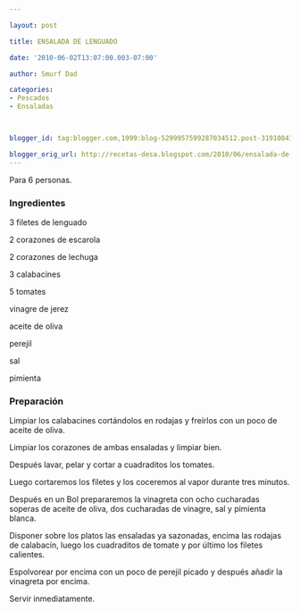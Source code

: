 ```yaml
---

layout: post

title: ENSALADA DE LENGUADO

date: '2010-06-02T13:07:00.003-07:00'

author: Smurf Dad

categories:
- Pescados
- Ensaladas



blogger_id: tag:blogger.com,1999:blog-5299957599287034512.post-3191084138068096735

blogger_orig_url: http://recetas-desa.blogspot.com/2010/06/ensalada-de-lenguado.html
---
```


Para 6 personas.

<h3>Ingredientes</h3>

3 filetes de lenguado

2 corazones de escarola

2 corazones de lechuga

3 calabacines

5 tomates

vinagre de jerez

aceite de oliva

perejil

sal

pimienta

<h3>Preparación</h3>

Limpiar los calabacines cortándolos en rodajas y freírlos con un poco de aceite de oliva.

Limpiar los corazones de ambas ensaladas y limpiar bien.

Después lavar, pelar y cortar a cuadraditos los tomates.

Luego cortaremos los filetes y los coceremos al vapor durante tres minutos.

Después en un Bol prepararemos la vinagreta con ocho cucharadas soperas de aceite de oliva, dos cucharadas de vinagre, sal y pimienta blanca.

Disponer sobre los platos las ensaladas ya sazonadas, encima las rodajas de calabacín, luego los cuadraditos de tomate y por último los filetes calientes.

Espolvorear por encima con un poco de perejil picado y después añadir la vinagreta por encima.

Servir inmediatamente.